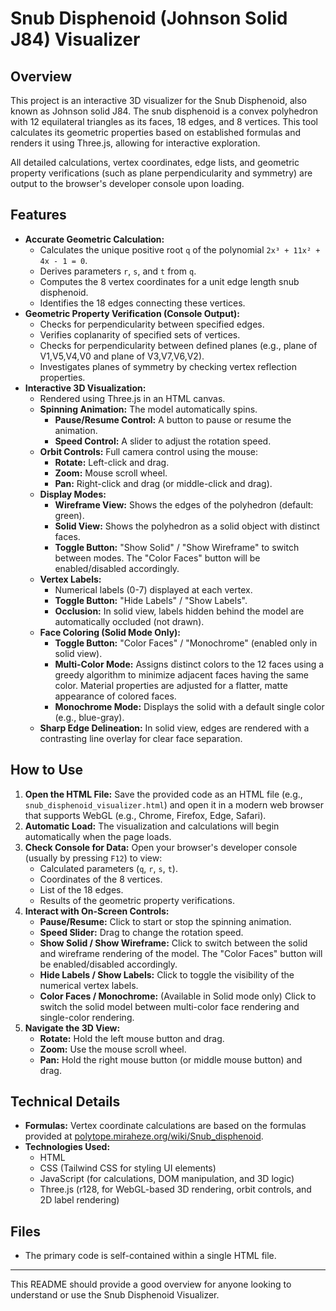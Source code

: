 # Snub Disphenoid (Johnson Solid J84) Visualizer

## Overview

This project is an interactive 3D visualizer for the Snub Disphenoid, also known as Johnson solid J84. The snub disphenoid is a convex polyhedron with 12 equilateral triangles as its faces, 18 edges, and 8 vertices. This tool calculates its geometric properties based on established formulas and renders it using Three.js, allowing for interactive exploration.

All detailed calculations, vertex coordinates, edge lists, and geometric property verifications (such as plane perpendicularity and symmetry) are output to the browser's developer console upon loading.

## Features

* **Accurate Geometric Calculation:**
    * Calculates the unique positive root `q` of the polynomial `2x³ + 11x² + 4x - 1 = 0`.
    * Derives parameters `r`, `s`, and `t` from `q`.
    * Computes the 8 vertex coordinates for a unit edge length snub disphenoid.
    * Identifies the 18 edges connecting these vertices.
* **Geometric Property Verification (Console Output):**
    * Checks for perpendicularity between specified edges.
    * Verifies coplanarity of specified sets of vertices.
    * Checks for perpendicularity between defined planes (e.g., plane of V1,V5,V4,V0 and plane of V3,V7,V6,V2).
    * Investigates planes of symmetry by checking vertex reflection properties.
* **Interactive 3D Visualization:**
    * Rendered using Three.js in an HTML canvas.
    * **Spinning Animation:** The model automatically spins.
        * **Pause/Resume Control:** A button to pause or resume the animation.
        * **Speed Control:** A slider to adjust the rotation speed.
    * **Orbit Controls:** Full camera control using the mouse:
        * **Rotate:** Left-click and drag.
        * **Zoom:** Mouse scroll wheel.
        * **Pan:** Right-click and drag (or middle-click and drag).
    * **Display Modes:**
        * **Wireframe View:** Shows the edges of the polyhedron (default: green).
        * **Solid View:** Shows the polyhedron as a solid object with distinct faces.
        * **Toggle Button:** "Show Solid" / "Show Wireframe" to switch between modes. The "Color Faces" button will be enabled/disabled accordingly.
    * **Vertex Labels:**
        * Numerical labels (0-7) displayed at each vertex.
        * **Toggle Button:** "Hide Labels" / "Show Labels".
        * **Occlusion:** In solid view, labels hidden behind the model are automatically occluded (not drawn).
    * **Face Coloring (Solid Mode Only):**
        * **Toggle Button:** "Color Faces" / "Monochrome" (enabled only in solid view).
        * **Multi-Color Mode:** Assigns distinct colors to the 12 faces using a greedy algorithm to minimize adjacent faces having the same color. Material properties are adjusted for a flatter, matte appearance of colored faces.
        * **Monochrome Mode:** Displays the solid with a default single color (e.g., blue-gray).
    * **Sharp Edge Delineation:** In solid view, edges are rendered with a contrasting line overlay for clear face separation.

## How to Use

1.  **Open the HTML File:** Save the provided code as an HTML file (e.g., `snub_disphenoid_visualizer.html`) and open it in a modern web browser that supports WebGL (e.g., Chrome, Firefox, Edge, Safari).
2.  **Automatic Load:** The visualization and calculations will begin automatically when the page loads.
3.  **Check Console for Data:** Open your browser's developer console (usually by pressing `F12`) to view:
    * Calculated parameters (`q`, `r`, `s`, `t`).
    * Coordinates of the 8 vertices.
    * List of the 18 edges.
    * Results of the geometric property verifications.
4.  **Interact with On-Screen Controls:**
    * **Pause/Resume:** Click to start or stop the spinning animation.
    * **Speed Slider:** Drag to change the rotation speed.
    * **Show Solid / Show Wireframe:** Click to switch between the solid and wireframe rendering of the model. The "Color Faces" button will be enabled/disabled accordingly.
    * **Hide Labels / Show Labels:** Click to toggle the visibility of the numerical vertex labels.
    * **Color Faces / Monochrome:** (Available in Solid mode only) Click to switch the solid model between multi-color face rendering and single-color rendering.
5.  **Navigate the 3D View:**
    * **Rotate:** Hold the left mouse button and drag.
    * **Zoom:** Use the mouse scroll wheel.
    * **Pan:** Hold the right mouse button (or middle mouse button) and drag.

## Technical Details

* **Formulas:** Vertex coordinate calculations are based on the formulas provided at [polytope.miraheze.org/wiki/Snub_disphenoid](https://polytope.miraheze.org/wiki/Snub_disphenoid).
* **Technologies Used:**
    * HTML
    * CSS (Tailwind CSS for styling UI elements)
    * JavaScript (for calculations, DOM manipulation, and 3D logic)
    * Three.js (r128, for WebGL-based 3D rendering, orbit controls, and 2D label rendering)

## Files

* The primary code is self-contained within a single HTML file.

---

This README should provide a good overview for anyone looking to understand or use the Snub Disphenoid Visualizer.

